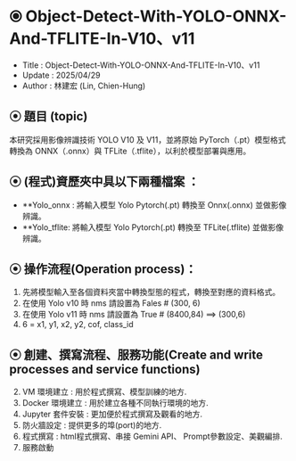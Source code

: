 # ⦿ Object-Detect-With-YOLO-ONNX-And-TFLITE-In-V10、v11

* Title : Object-Detect-With-YOLO-ONNX-And-TFLITE-In-V10、v11
* Update : 2025/04/29
* Author : 林建宏 (Lin, Chien-Hung)

## ⦿ 題目 (topic)

本研究採用影像辨識技術 YOLO V10 及 V11，並將原始 PyTorch（.pt）模型格式轉換為 ONNX（.onnx）與 TFLite（.tflite），以利於模型部署與應用。

## ⦿ (程式)資歷夾中具以下兩種檔案 ：
- **Yolo_onnx  : 將輸入模型 Yolo Pytorch(.pt) 轉換至 Onnx(.onnx) 並做影像辨識。
- **Yolo_tflite: 將輸入模型 Yolo Pytorch(.pt) 轉換至 TFLite(.tflite) 並做影像辨識。

## ⦿ 操作流程(Operation process)：
1. 先將模型輸入至各個資料夾當中轉換型態的程式，轉換至對應的資料格式。
2. 在使用 Yolo v10 時 nms 請設置為 Fales # (300, 6)
3. 在使用 Yolo v11 時 nms 請設置為 True  # (8400,84) ==> (300,6)
4. 6 = x1, y1, x2, y2, cof, class_id

## ⦿ 創建、撰寫流程、服務功能(Create and write processes and service functions)

2. VM 環境建立 : 用於程式撰寫、模型訓練的地方.
3. Docker 環境建立 : 用於建立各種不同執行環境的地方.
4. Jupyter 套件安裝 : 更加便於程式撰寫及觀看的地方.
5. 防火牆設定 : 提供更多的埠(port)的地方.
6. 程式撰寫 : html程式撰寫、串接 Gemini API、 Prompt參數設定、美觀編排.
7. 服務啟動
